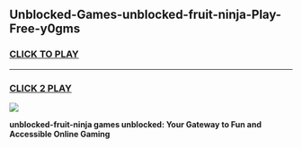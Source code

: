 
## Unblocked-Games-unblocked-fruit-ninja-Play-Free-y0gms
<h3>
<a href="https://premium76.site?title=unblocked-fruit-ninja&ref=18A1">CLICK TO PLAY</a></h3>
<hr>

<h3>
<a href="https://premium76.site?title=unblocked-fruit-ninja&ref=18A1">CLICK 2 PLAY</a>
  
</h3>

<a href="https://premium76.site?title=unblocked-fruit-ninja&ref=18A1"><img src="https://clearcache.store/games.png"></a>


**unblocked-fruit-ninja games unblocked: Your Gateway to Fun and Accessible Online Gaming**
